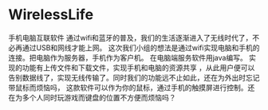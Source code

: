 # WirelessLife
手机电脑互联软件
通过wifi和蓝牙的普及，我们的生活逐渐进入了无线时代了，不必再通过USB和网线才能上网。
这次我们小组的想法是通过wifi实现电脑和手机的连接。把电脑作为服务器，手机作为客户机。
在电脑端服务软件用java编写。
实现的功能有上传文件和下载文件，实现手机和电脑的资源共享
，从此用户便可以告别数据线了，实现无线传输了。同时我们的功能远不止如此，还在为外出时忘记带鼠标而烦恼吗，
这款软件可以作为你的鼠标，通过手机的触摸屏进行控制。还在为多个人同时玩游戏而键盘的位置不方便而烦恼吗？

